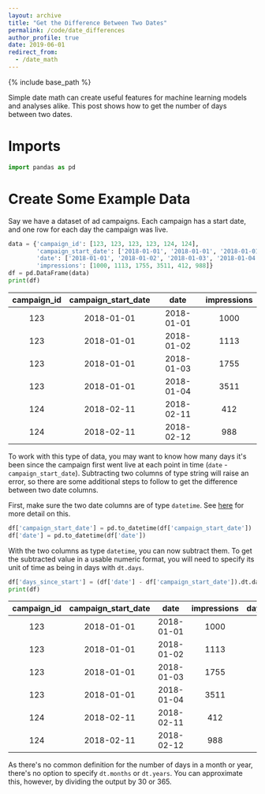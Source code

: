 ```yaml
---
layout: archive
title: "Get the Difference Between Two Dates"
permalink: /code/date_differences
author_profile: true
date: 2019-06-01
redirect_from:
  - /date_math
---
```


{% include base_path %}

Simple date math can create useful features for machine learning models and analyses alike. This post shows how to get the number of days between two dates. 

# Imports
```python
import pandas as pd
```

# Create Some Example Data

Say we have a dataset of ad campaigns. Each campaign has a start date, and one row for each day the campaign was live. 
```python
data = {'campaign_id': [123, 123, 123, 123, 124, 124],
		'campaign_start_date': ['2018-01-01', '2018-01-01', '2018-01-01', '2018-01-01', '2018-02-11', '2018-02-11'],
		'date': ['2018-01-01', '2018-01-02', '2018-01-03', '2018-01-04', '2018-02-11', '2018-02-12'],
		'impressions': [1000, 1113, 1755, 3511, 412, 988]}
df = pd.DataFrame(data)
print(df)
```

|**campaign\_id**|**campaign\_start\_date**|**date**|**impressions**
:-----:|:-----:|:-----:|:-----:
123|2018-01-01|2018-01-01|1000
123|2018-01-01|2018-01-02|1113
123|2018-01-01|2018-01-03|1755
123|2018-01-01|2018-01-04|3511
124|2018-02-11|2018-02-11|412
124|2018-02-11|2018-02-12|988

To work with this type of data, you may want to know how many days it's been since the campaign first went live at each point in time (`date` - `campaign_start_date`). Subtracting two columns of type string will raise an error, so there are some additional steps to follow to get the difference between two date columns.

First, make sure the two date columns are of type `datetime`. See [here](/code/date_string_to_datetime) for more detail on this. 

```python
df['campaign_start_date'] = pd.to_datetime(df['campaign_start_date'])
df['date'] = pd.to_datetime(df['date'])
```

With the two columns as type `datetime`, you can now subtract them. To get the subtracted value in a usable numeric format, you will need to specify its unit of time as being in days with `dt.days`. 
```python
df['days_since_start'] = (df['date'] - df['campaign_start_date']).dt.days
print(df)
```

|**campaign\_id**|**campaign\_start\_date**|**date**|**impressions**|**days\_since\_start**
:-----:|:-----:|:-----:|:-----:|:-----:
123|2018-01-01|2018-01-01|1000|0
123|2018-01-01|2018-01-02|1113|1
123|2018-01-01|2018-01-03|1755|2
123|2018-01-01|2018-01-04|3511|3
124|2018-02-11|2018-02-11|412|0
124|2018-02-11|2018-02-12|988|1


As there's no common definition for the number of days in a month or year, there's no option to specify `dt.months` or `dt.years`. You can approximate this, however, by dividing the output by 30 or 365.
